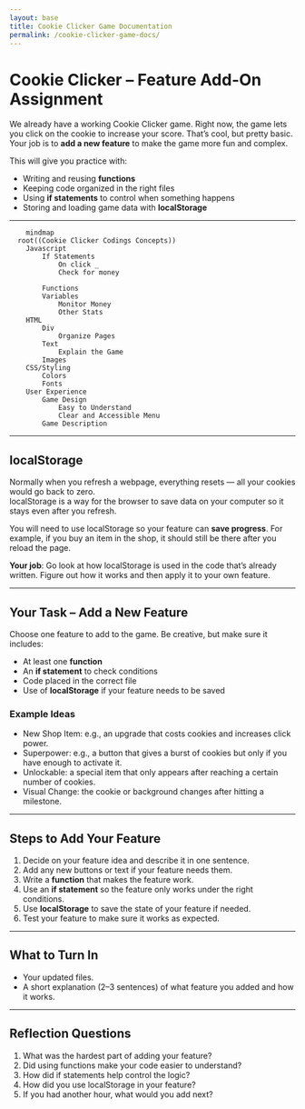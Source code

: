 ```yaml
---
layout: base
title: Cookie Clicker Game Documentation
permalink: /cookie-clicker-game-docs/
---
```


# Cookie Clicker – Feature Add-On Assignment  

We already have a working Cookie Clicker game. Right now, the game lets you click on the cookie to increase your score. That’s cool, but pretty basic. Your job is to **add a new feature** to make the game more fun and complex.  

This will give you practice with:  
- Writing and reusing **functions**  
- Keeping code organized in the right files  
- Using **if statements** to control when something happens  
- Storing and loading game data with **localStorage**  

---

```mermaid
    mindmap
  root((Cookie Clicker Codings Concepts))
    Javascript
        If Statements
            On click _
            Check for money

        Functions
        Variables
            Monitor Money
            Other Stats
    HTML
        Div
            Organize Pages
        Text
            Explain the Game
        Images
    CSS/Styling
        Colors
        Fonts
    User Experience
        Game Design
            Easy to Understand
            Clear and Accessible Menu
        Game Description

```

---

## localStorage  

Normally when you refresh a webpage, everything resets — all your cookies would go back to zero.  
localStorage is a way for the browser to save data on your computer so it stays even after you refresh.  

You will need to use localStorage so your feature can **save progress**. For example, if you buy an item in the shop, it should still be there after you reload the page.  

**Your job**: Go look at how localStorage is used in the code that’s already written. Figure out how it works and then apply it to your own feature.  

---

## Your Task – Add a New Feature  

Choose one feature to add to the game. Be creative, but make sure it includes:  
- At least one **function**  
- An **if statement** to check conditions  
- Code placed in the correct file  
- Use of **localStorage** if your feature needs to be saved  

### Example Ideas  
- New Shop Item: e.g., an upgrade that costs cookies and increases click power.  
- Superpower: e.g., a button that gives a burst of cookies but only if you have enough to activate it.  
- Unlockable: a special item that only appears after reaching a certain number of cookies.  
- Visual Change: the cookie or background changes after hitting a milestone.  

---

## Steps to Add Your Feature  

1. Decide on your feature idea and describe it in one sentence.  
2. Add any new buttons or text if your feature needs them.  
3. Write a **function** that makes the feature work.  
4. Use an **if statement** so the feature only works under the right conditions.  
5. Use **localStorage** to save the state of your feature if needed.  
6. Test your feature to make sure it works as expected.  

---

## What to Turn In  

- Your updated files.  
- A short explanation (2–3 sentences) of what feature you added and how it works.  

---

## Reflection Questions  

1. What was the hardest part of adding your feature?  
2. Did using functions make your code easier to understand?  
3. How did if statements help control the logic?  
4. How did you use localStorage in your feature?  
5. If you had another hour, what would you add next?  
